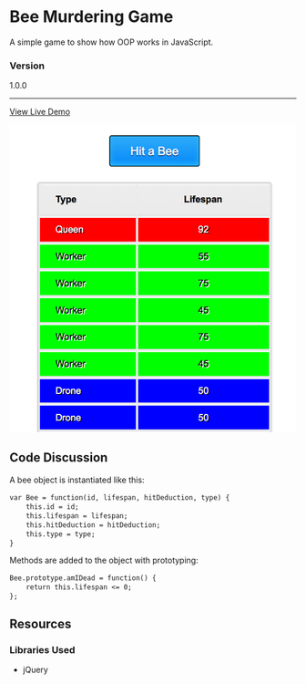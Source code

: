 # Bee Murdering Game

A simple game to show how OOP works in JavaScript.

### Version

1.0.0

---

[View Live Demo](http://www.etchakhtar.com/apps/javascript-bee-murderer/index.html)

![Screenshot](readme/screenshot.png?raw=true)

## Code Discussion

A bee object is instantiated like this:

```
var Bee = function(id, lifespan, hitDeduction, type) {
    this.id = id;
    this.lifespan = lifespan;
    this.hitDeduction = hitDeduction;
    this.type = type;
}
```

Methods are added to the object with prototyping:

```
Bee.prototype.amIDead = function() {
    return this.lifespan <= 0;
};
```

## Resources

### Libraries Used

* jQuery

